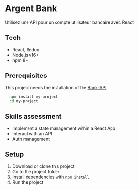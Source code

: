 # Argent Bank

Utilisez une API pour un compte utilisateur bancaire avec React

## Tech

- React, Redux
- Node.js v16+
- npm 8+

## Prerequisites

This project needs the installation of the [Bank-API](https://github.com/TheoChrn/Project-10-Bank-API)

```bash
  npm install my-project
  cd my-project
```

## Skills assessment

- Implement a state management within a React App
- Interact with an API
- Auth management

## Setup

1. Download or clone this project
2. Go to the project folder
3. Install dependencies with  `npm install`
4. Run the project
